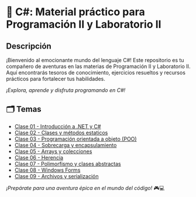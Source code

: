 # 🚀 C#: Material práctico para Programación II y Laboratorio II

## Descripción
¡Bienvenido al emocionante mundo del lenguaje C#! Este repositorio es tu compañero de aventuras en las materias de Programación II y Laboratorio II. Aquí encontrarás tesoros de conocimiento, ejercicios resueltos y recursos prácticos para fortalecer tus habilidades.

_¡Explora, aprende y disfruta programando en C#!_

## 🗂️ Temas
* [Clase 01 - Introducción a .NET y C#](https://github.com/ZahiraGinette/CSharp/tree/main/Clase_01)
* [Clase 02 - Clases y métodos estaticos](https://github.com/ZahiraGinette/CSharp/tree/main/Clase_02)
* [Clase 03 - Programación orientada a objeto (POO)](https://github.com/ZahiraGinette/CSharp/tree/main/Clase_03)
* [Clase 04 - Sobrecarga y encapsulamiento](https://github.com/ZahiraGinette/CSharp/tree/main/Clase_04)
* [Clase 05 - Arrays y colecciones](https://github.com/ZahiraGinette/CSharp/tree/main/Clase_05)
* [Clase 06 - Herencia](https://github.com/ZahiraGinette/CSharp/tree/main/Clase_06)
* [Clase 07 - Polimorfismo y clases abstractas](https://github.com/ZahiraGinette/CSharp/tree/main/Clase_07)
* [Clase 08 - Windows Forms](https://github.com/ZahiraGinette/CSharp/tree/main/Clase_08)
* [Clase 09 - Archivos y serialización](https://github.com/ZahiraGinette/CSharp/tree/main/Clase_09)

_¡Prepárate para una aventura épica en el mundo del código!_ 🎮💻
